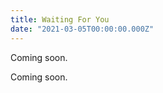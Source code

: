 ```yaml
---
title: Waiting For You
date: "2021-03-05T00:00:00.000Z"
---
```


Coming soon.

<!-- more -->

Coming soon.
